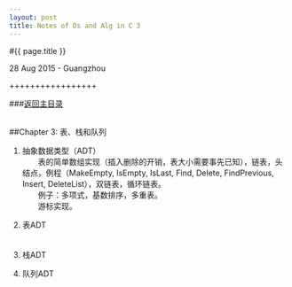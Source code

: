 ```yaml
---
layout: post
title: Notes of Ds and Alg in C 3
---
```


#{{ page.title }}  
<p class="meta">28 Aug 2015 - Guangzhou</p>   
+++++++++++++++++  

###[返回主目录][]  
<br>

##Chapter 3: 表、栈和队列 

1. 抽象数据类型（ADT）  
　　表的简单数组实现（插入删除的开销，表大小需要事先已知），链表，头结点，例程（MakeEmpty, IsEmpty, IsLast, Find, Delete, FindPrevious, Insert, DeleteList），双链表，循环链表。  
　　例子：多项式，基数排序，多重表。  
　　游标实现。  

2. 表ADT  
　　
3. 栈ADT  

4. 队列ADT  




<br>  

[返回主目录]: /2014/10/16/notes-of-ds-alg.html
